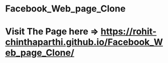 # Facebook_Web_page_Clone
# Visit The Page here => https://rohit-chinthaparthi.github.io/Facebook_Web_page_Clone/
